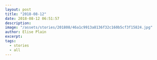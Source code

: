 ```yaml
---
layout: post
title: "2018-08-12"
date: 2018-08-12 06:51:57
description: 
image: "/assets/stories/201808/46a1c9913a8136f32c160b5cf3f15824.jpg"
author: Elise Plain
excerpt: 
tags: 
  - stories
  - all
---
```



<p></p>
